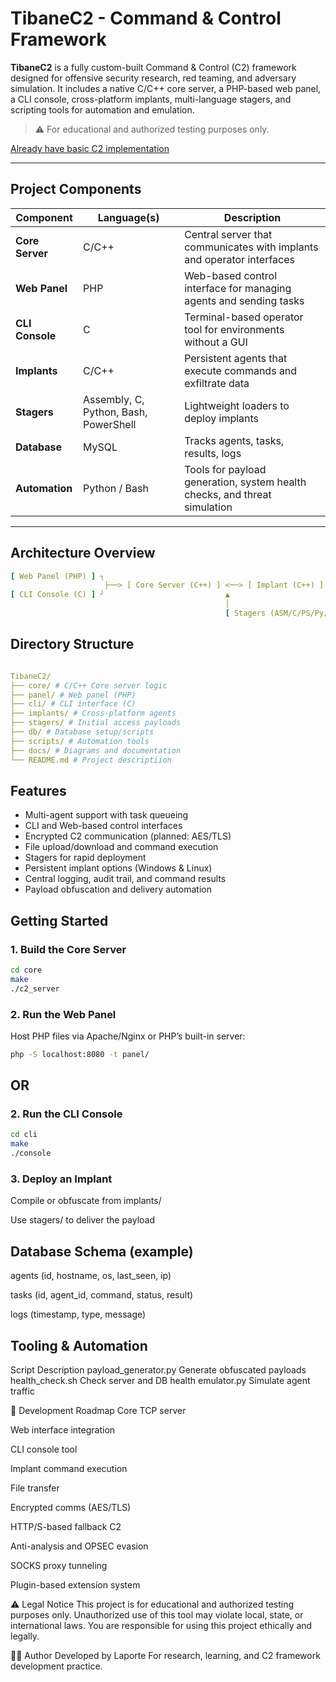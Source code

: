# TibaneC2 - Command & Control Framework

**TibaneC2** is a fully custom-built Command & Control (C2) framework designed for offensive security research, red teaming, and adversary simulation. It includes a native C/C++ core server, a PHP-based web panel, a CLI console, cross-platform implants, multi-language stagers, and scripting tools for automation and emulation.

> ⚠️ For educational and authorized testing purposes only.


[Already have basic C2 implementation](./BasicC2/README.md) 

---

## Project Components

| Component      | Language(s)                     | Description |
|----------------|----------------------------------|-------------|
| **Core Server** | C/C++                           | Central server that communicates with implants and operator interfaces |
| **Web Panel**   | PHP                              | Web-based control interface for managing agents and sending tasks |
| **CLI Console** | C                                | Terminal-based operator tool for environments without a GUI |
| **Implants**    | C/C++                            | Persistent agents that execute commands and exfiltrate data |
| **Stagers**     | Assembly, C, Python, Bash, PowerShell | Lightweight loaders to deploy implants |
| **Database**    | MySQL              | Tracks agents, tasks, results, logs |
| **Automation**  | Python / Bash                    | Tools for payload generation, system health checks, and threat simulation |

---

## Architecture Overview

```yaml
[ Web Panel (PHP) ] ┐
                     ├──> [ Core Server (C++) ] <──> [ Implant (C++) ]
[ CLI Console (C) ] ┘                           ▲
                                                │
                                                [ Stagers (ASM/C/PS/Py/Bash) ]
```

## Directory Structure
 ```yaml

TibaneC2/
├── core/ # C/C++ Core server logic
├── panel/ # Web panel (PHP)
├── cli/ # CLI interface (C)
├── implants/ # Cross-platform agents
├── stagers/ # Initial access payloads
├── db/ # Database setup/scripts
├── scripts/ # Automation tools
├── docs/ # Diagrams and documentation
└── README.md # Project descriptiion
 ```

## Features

- Multi-agent support with task queueing
- CLI and Web-based control interfaces
- Encrypted C2 communication (planned: AES/TLS)
- File upload/download and command execution
- Stagers for rapid deployment
- Persistent implant options (Windows & Linux)
- Central logging, audit trail, and command results
- Payload obfuscation and delivery automation


## Getting Started

### 1. Build the Core Server
```bash
cd core
make
./c2_server
```

### 2. Run the Web Panel
Host PHP files via Apache/Nginx or PHP’s built-in server:

```bash
php -S localhost:8080 -t panel/
```

## OR

### 2. Run the CLI Console

```bash
cd cli
make
./console
```

### 3. Deploy an Implant
Compile or obfuscate from implants/

Use stagers/ to deliver the payload



## Database Schema (example)
agents (id, hostname, os, last_seen, ip)

tasks (id, agent_id, command, status, result)

logs (timestamp, type, message)

## Tooling & Automation
Script	Description
payload_generator.py	Generate obfuscated payloads
health_check.sh	Check server and DB health
emulator.py	Simulate agent traffic

🧪 Development Roadmap
 Core TCP server

 Web interface integration

 CLI console tool

 Implant command execution

 File transfer

 Encrypted comms (AES/TLS)

 HTTP/S-based fallback C2

 Anti-analysis and OPSEC evasion

 SOCKS proxy tunneling

 Plugin-based extension system

⚠️ Legal Notice
This project is for educational and authorized testing purposes only. Unauthorized use of this tool may violate local, state, or international laws. You are responsible for using this project ethically and legally.

👨‍💻 Author
Developed by Laporte
For research, learning, and C2 framework development practice.

